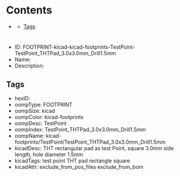 



Contents
========

* [](#)
	* [Tags](#tags)

# 

- ID: FOOTPRINT-kicad-kicad-footprints-TestPoint-TestPoint_THTPad_3.0x3.0mm_Drill1.5mm
- Name: 
- Description: 

## Tags

- hexID: 
- oompType: FOOTPRINT
- oompSize: kicad
- oompColor: kicad-footprints
- oompDesc: TestPoint
- oompIndex: TestPoint_THTPad_3.0x3.0mm_Drill1.5mm
- oompName: kicad-footprints/TestPoint/TestPoint_THTPad_3.0x3.0mm_Drill1.5mm
- kicadDesc: THT rectangular pad as test Point, square 3.0mm side length, hole diameter 1.5mm
- kicadTags: test point THT pad rectangle square
- kicadAttr: exclude_from_pos_files exclude_from_bom
